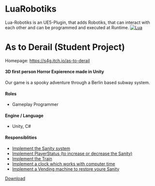 # LuaRobotiks
Lua-Robotiks is an UE5-Plugin, that adds Robotiks, that can interact with each other and can be programmed and executed at Runtime.
[![Lua](Img/Lua.png)](https://cdn.activestate.com/wp-content/uploads/2016/11/Lua-not-your-average-scripting-language-blog-hero.jpg)

# As to Derail (Student Project)

Homepage: https://s4g.itch.io/as-to-derail

#### 3D first person Horror Expierence made in Unity

Our game  is a spooky adventure through a Berlin based subway system. 

#### Roles
- Gameplay Programmer

#### Engine / Language
- Unity, C#

#### Responsiblities
- [Implement the Sanity system](./Source/Assets/_OBJECTS/_Life/Player/Scripts/Sanity)
- [Implement PlayerStatus (to increase or decrease the Sanity)](./Source/Assets/_OBJECTS/_Life/Player/Scripts/PlayerStatus)
- [Implement the Train](./Source/Assets/_OBJECTS/Train/Scripts)
- [Implement a clock which works with computer time](./Source/Assets/_OBJECTS/Clock/Scripts)
- [Implement a Vending machine to restore youre Sanity](./Source/Assets/_OBJECTS/VendingMachine)

[Download](https://s4g.itch.io/as-to-derail/purchase)

